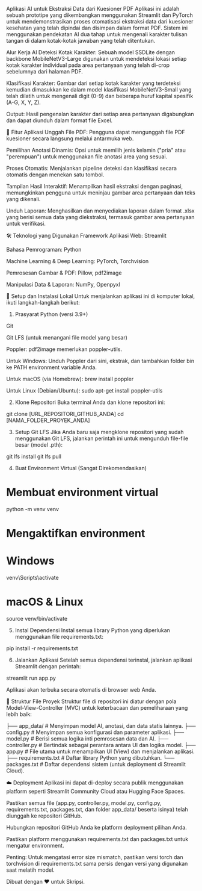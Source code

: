 Aplikasi AI untuk Ekstraksi Data dari Kuesioner PDF
Aplikasi ini adalah sebuah prototipe yang dikembangkan menggunakan Streamlit dan PyTorch untuk mendemonstrasikan proses otomatisasi ekstraksi data dari kuesioner kesehatan yang telah dipindai dan disimpan dalam format PDF. Sistem ini menggunakan pendekatan AI dua tahap untuk mengenali karakter tulisan tangan di dalam kotak-kotak jawaban yang telah ditentukan.

Alur Kerja AI
Deteksi Kotak Karakter: Sebuah model SSDLite dengan backbone MobileNetV3-Large digunakan untuk mendeteksi lokasi setiap kotak karakter individual pada area pertanyaan yang telah di-crop sebelumnya dari halaman PDF.

Klasifikasi Karakter: Gambar dari setiap kotak karakter yang terdeteksi kemudian dimasukkan ke dalam model klasifikasi MobileNetV3-Small yang telah dilatih untuk mengenali digit (0-9) dan beberapa huruf kapital spesifik (A-G, X, Y, Z).

Output: Hasil pengenalan karakter dari setiap area pertanyaan digabungkan dan dapat diunduh dalam format file Excel.

🌟 Fitur Aplikasi
Unggah File PDF: Pengguna dapat mengunggah file PDF kuesioner secara langsung melalui antarmuka web.

Pemilihan Anotasi Dinamis: Opsi untuk memilih jenis kelamin ("pria" atau "perempuan") untuk menggunakan file anotasi area yang sesuai.

Proses Otomatis: Menjalankan pipeline deteksi dan klasifikasi secara otomatis dengan menekan satu tombol.

Tampilan Hasil Interaktif: Menampilkan hasil ekstraksi dengan paginasi, memungkinkan pengguna untuk meninjau gambar area pertanyaan dan teks yang dikenali.

Unduh Laporan: Menghasilkan dan menyediakan laporan dalam format .xlsx yang berisi semua data yang diekstraksi, termasuk gambar area pertanyaan untuk verifikasi.

🛠️ Teknologi yang Digunakan
Framework Aplikasi Web: Streamlit

Bahasa Pemrograman: Python

Machine Learning & Deep Learning: PyTorch, Torchvision

Pemrosesan Gambar & PDF: Pillow, pdf2image

Manipulasi Data & Laporan: NumPy, Openpyxl

🚀 Setup dan Instalasi Lokal
Untuk menjalankan aplikasi ini di komputer lokal, ikuti langkah-langkah berikut:

1. Prasyarat
Python (versi 3.9+)

Git

Git LFS (untuk menangani file model yang besar)

Poppler: pdf2image memerlukan poppler-utils.

Untuk Windows: Unduh Poppler dari sini, ekstrak, dan tambahkan folder bin ke PATH environment variable Anda.

Untuk macOS (via Homebrew): brew install poppler

Untuk Linux (Debian/Ubuntu): sudo apt-get install poppler-utils

2. Klone Repositori
Buka terminal Anda dan klone repositori ini:

git clone [URL_REPOSITORI_GITHUB_ANDA]
cd [NAMA_FOLDER_PROYEK_ANDA]

3. Setup Git LFS
Jika Anda baru saja mengklone repositori yang sudah menggunakan Git LFS, jalankan perintah ini untuk mengunduh file-file besar (model .pth):

git lfs install
git lfs pull

4. Buat Environment Virtual (Sangat Direkomendasikan)
# Membuat environment virtual
python -m venv venv

# Mengaktifkan environment
# Windows
venv\Scripts\activate
# macOS & Linux
source venv/bin/activate

5. Instal Dependensi
Instal semua library Python yang diperlukan menggunakan file requirements.txt:

pip install -r requirements.txt

6. Jalankan Aplikasi
Setelah semua dependensi terinstal, jalankan aplikasi Streamlit dengan perintah:

streamlit run app.py

Aplikasi akan terbuka secara otomatis di browser web Anda.

📂 Struktur File Proyek
Struktur file di repositori ini diatur dengan pola Model-View-Controller (MVC) untuk keterbacaan dan pemeliharaan yang lebih baik:

├── app_data/                # Menyimpan model AI, anotasi, dan data statis lainnya.
├── config.py                # Menyimpan semua konfigurasi dan parameter aplikasi.
├── model.py                 # Berisi semua logika inti pemrosesan data dan AI.
├── controller.py            # Bertindak sebagai perantara antara UI dan logika model.
├── app.py                   # File utama untuk menampilkan UI (View) dan menjalankan aplikasi.
├── requirements.txt         # Daftar library Python yang dibutuhkan.
└── packages.txt             # Daftar dependensi sistem (untuk deployment di Streamlit Cloud).

☁️ Deployment
Aplikasi ini dapat di-deploy secara publik menggunakan platform seperti Streamlit Community Cloud atau Hugging Face Spaces.

Pastikan semua file (app.py, controller.py, model.py, config.py, requirements.txt, packages.txt, dan folder app_data/ beserta isinya) telah diunggah ke repositori GitHub.

Hubungkan repositori GitHub Anda ke platform deployment pilihan Anda.

Pastikan platform menggunakan requirements.txt dan packages.txt untuk mengatur environment.

Penting: Untuk mengatasi error size mismatch, pastikan versi torch dan torchvision di requirements.txt sama persis dengan versi yang digunakan saat melatih model.

Dibuat dengan ❤️ untuk Skripsi.
